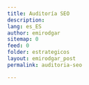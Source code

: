 ```yaml
---
title: Auditoría SEO
description: 
lang: es_ES
author: emirodgar
sitemap: 0
feed: 0
folder: estrategicos
layout: emirodgar_post
permalink: auditoria-seo

---
```




<!--stackedit_data:
eyJoaXN0b3J5IjpbLTEzNDcwOTQwMTFdfQ==
-->